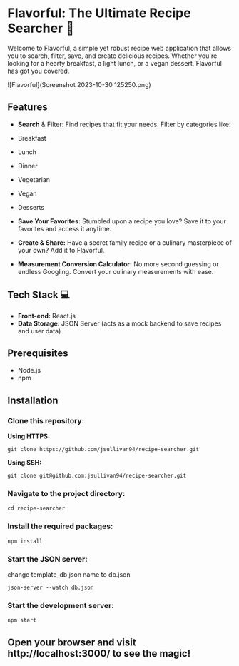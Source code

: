 # Flavorful: The Ultimate Recipe Searcher 🍲
Welcome to Flavorful, a simple yet robust recipe web application that allows you to search, filter, save, and create delicious recipes. Whether you're looking for a hearty breakfast, a light lunch, or a vegan dessert, Flavorful has got you covered.

![Flavorful](Screenshot 2023-10-30 125250.png)

## Features
- **Search** & Filter: Find recipes that fit your needs. Filter by categories like:

- Breakfast
- Lunch
- Dinner
- Vegetarian
- Vegan
- Desserts
- **Save Your Favorites:** Stumbled upon a recipe you love? Save it to your favorites and access it anytime.

- **Create & Share:** Have a secret family recipe or a culinary masterpiece of your own? Add it to Flavorful.

- **Measurement Conversion Calculator:** No more second guessing or endless Googling. Convert your culinary measurements with ease.

## Tech Stack 💻
- **Front-end:** React.js
- **Data Storage:** JSON Server (acts as a mock backend to save recipes and user data)

## Prerequisites
- Node.js
- npm

## Installation
### Clone this repository:
**Using HTTPS:** 
```
git clone https://github.com/jsullivan94/recipe-searcher.git
```
**Using SSH:**
``` 
git clone git@github.com:jsullivan94/recipe-searcher.git
```
### Navigate to the project directory:
```
cd recipe-searcher
```
### Install the required packages:
```
npm install
```
### Start the JSON server:
change template_db.json name to db.json
```
json-server --watch db.json
```
### Start the development server:
```
npm start
```
## Open your browser and visit http://localhost:3000/ to see the magic!